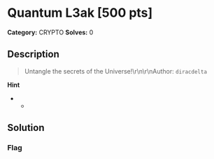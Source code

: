 # Quantum L3ak [500 pts]

**Category:** CRYPTO
**Solves:** 0

## Description
>Untangle the secrets of the Universe!\r\n\r\nAuthor: ``diracdelta``

**Hint**
* -

## Solution

### Flag

